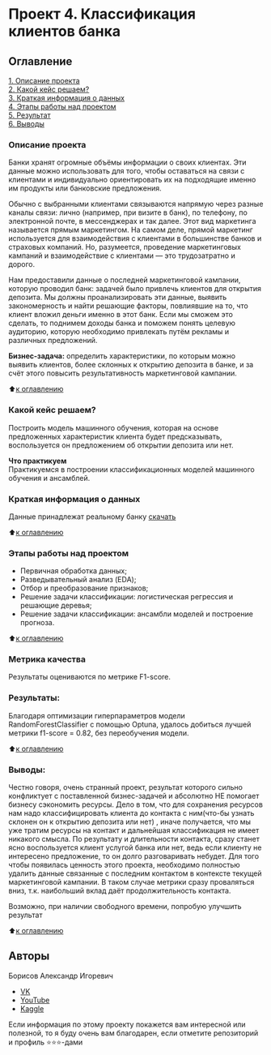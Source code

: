 # Проект 4. Классификация клиентов банка

## Оглавление  
[1. Описание проекта](https://github.com/AlexandrBorisov1/SkillFactory_Projects/tree/master/project_4/README.md#Описание-проекта)  
[2. Какой кейс решаем?](https://github.com/AlexandrBorisov1/SkillFactory_Projects/tree/master/project_4/README.md#Какой-кейс-решаем)  
[3. Краткая информация о данных](https://github.com/AlexandrBorisov1/SkillFactory_Projects/tree/master/project_4/README.md#Краткая-информация-о-данных)  
[4. Этапы работы над проектом](https://github.com/AlexandrBorisov1/SkillFactory_Projects/tree/master/project_4/README.md#Этапы-работы-над-проектом)  
[5. Результат](https://github.com/AlexandrBorisov1/SkillFactory_Projects/tree/master/project_4/README.md#Результаты)    
[6. Выводы](https://github.com/AlexandrBorisov1/SkillFactory_Projects/tree/master/project_4/README.md#Выводы) 

### Описание проекта 
Банки хранят огромные объёмы информации о своих клиентах. Эти данные можно использовать для того, чтобы оставаться на связи с клиентами и индивидуально ориентировать их на подходящие именно им продукты или банковские предложения.

Обычно с выбранными клиентами связываются напрямую через разные каналы связи: лично (например, при визите в банк), по телефону, по электронной почте, в мессенджерах и так далее. Этот вид маркетинга называется прямым маркетингом. На самом деле, прямой маркетинг используется для взаимодействия с клиентами в большинстве банков и страховых компаний. Но, разумеется, проведение маркетинговых кампаний и взаимодействие с клиентами — это трудозатратно и дорого.

Нам предоставили данные о последней маркетинговой кампании, которую проводил банк: задачей было привлечь клиентов для открытия депозита. Мы должны проанализировать эти данные, выявить закономерность и найти решающие факторы, повлиявшие на то, что клиент вложил деньги именно в этот банк. Если мы сможем это сделать, то поднимем доходы банка и поможем понять целевую аудиторию, которую необходимо привлекать путём рекламы и различных предложений.

**Бизнес-задача:** определить характеристики, по которым можно выявить клиентов, более склонных к открытию депозита в банке, и за счёт этого повысить результативность маркетинговой кампании.

:arrow_up:[к оглавлению](https://github.com/AlexandrBorisov1/SkillFactory_Projects/tree/master/project_4/README.md#Оглавление)


### Какой кейс решаем?    
Построить модель машинного обучения, которая на основе предложенных характеристик клиента будет предсказывать, воспользуется он предложением об открытии депозита или нет.

**Что практикуем**     
Практикуемся в построении классификационных моделей машинного обучения и ансамблей.


### Краткая информация о данных
Данные принадлежат реальному банку [скачать](https://github.com/AlexandrBorisov1/SkillFactory_Projects/tree/master/project_4/bank_fin.csv)
  
:arrow_up:[к оглавлению](https://github.com/AlexandrBorisov1/SkillFactory_Projects/tree/master/project_4/README.md#Оглавление)


### Этапы работы над проектом  
* Первичная обработка данных;
* Разведывательный анализ (EDA);
* Отбор и преобразование признаков;
* Решение задачи классификации: логистическая регрессия и решающие деревья;
* Решение задачи классификации: ансамбли моделей и построение прогноза.

:arrow_up:[к оглавлению](https://github.com/AlexandrBorisov1/SkillFactory_Projects/tree/master/project_4/README.md#Оглавление)

### Метрика качества 

Результаты оцениваются по метрике F1-score.

### Результаты:  
Благодаря оптимизации гиперпараметров модели RandomForestClassifier с помощью Optuna, удалось добиться лучшей метрики f1-score = 0.82, без переобучения модели.



:arrow_up:[к оглавлению](https://github.com/AlexandrBorisov1/SkillFactory_Projects/tree/master/project_4/README.md#Оглавление)


### Выводы:  
Честно говоря, очень странный проект, результат которого сильно конфликтует с поставленной бизнес-задачей и абсолютно НЕ помогает бизнесу сэкономить ресурсы. Дело в том, что для сохранения ресурсов нам надо классифицировать клиента до контакта с ним(что-бы узнать склонен он к открытию депозита или нет) , иначе получается, что мы уже тратим ресурсы на контакт и дальнейшая классификация не имеет никакого смысла. По результату и длительности контакта, сразу станет ясно воспользуется клиент услугой банка или нет, ведь если клиенту не интересено предложение, то он долго разговаривать небудет.
Для того чтобы появилась ценность этого проекта, необходимо полностью удалить данные связанные с последним контактом в контексте текущей маркетинговой кампании. В таком случае метрики сразу проваляться вниз, т.к. наибольший вклад даёт продолжительность контакта.

Возможно, при наличии свободного времени, попробую улучшить результат

:arrow_up:[к оглавлению](https://github.com/AlexandrBorisov1/SkillFactory_Projects/tree/master/project_4/README.md#Оглавление)


## Авторы

Борисов Александр Игоревич

* [VK](https://vk.com/id7127336)
* [YouTube](https://www.youtube.com/channel/UCBmroxXpM4zgYNm1uRY8Nrg)
* [Kaggle](https://www.kaggle.com/alexandrborisov0o)

Если информация по этому проекту покажется вам интересной или полезной, то я буду очень вам благодарен, если отметите репозиторий и профиль ⭐️⭐️⭐️-дами